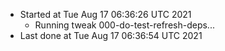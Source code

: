   - Started at Tue Aug 17 06:36:26 UTC 2021
    - Running tweak 000-do-test-refresh-deps...
  - Last done at Tue Aug 17 06:36:54 UTC 2021
